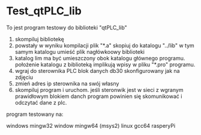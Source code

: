 # Test_qtPLC_lib
To jest program testowy do biblioteki "qtPLC_lib"
1. skompiluj bibliotekę 
2. powstały w wyniku kompilacji plik "*.a" skopiuj do katalogu "../lib" w tym samym katalogu umieść plik nagłówkoowy biblioteki
3. katalog lim ma być umieszczony obok katalogu głównego programu. położenie katalogu z biblioteką implikują wpisy w pliku "*.pro" programu. 
4. wgraj do sterownika PLC blok danych db30 skonfigurowany jak na zdjęciu
5. zmień adres ip sterownika na swój własny 
6. skompiluj program i uruchom. jeśli steronwik jest w sieci z wgranym prawidłowym blokiem danch program powinien się skomunikować i odczytać dane z plc.

program testowany na:

windows mingw32
window mingw64 (msys2)
linux gcc64 
rasperyPi

